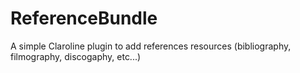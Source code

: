 ReferenceBundle
===============

A simple Claroline plugin to add references resources (bibliography, filmography, discogaphy, etc...)